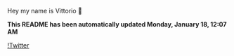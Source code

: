 Hey my name is Vittorio 👋

**This README has been automatically updated Monday, January 18, 12:07 AM**

[!Twitter](https://img.shields.io/twitter/url?style=social&url=https%3A%2F%2Ftwitter.com%2FVittoriorivabe1)

